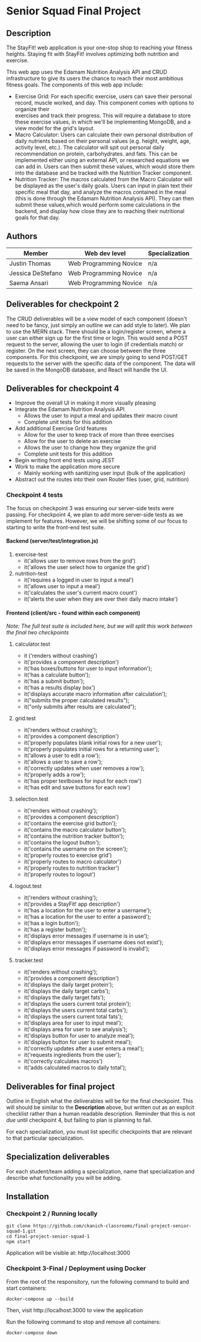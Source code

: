 # Senior Squad Final Project

## Description
The StayFit! web application is your one-stop shop to reaching your fitness heights.
Staying fit with StayFit! involves optimizing both nutrition and exercise.

This web app uses the Edamam Nutrition Analysis API and CRUD infrastructure to give its users the chance to reach their most ambitious fitness goals.
The components of this web app include:
- Exercise Grid:        For each specific exercise, users can save their personal record, muscle worked, and day. This component comes with options to organize their   
                        exercises and track their progress. This will require a database to store these exercise values, in which we'll be implementing MongoDB, and a view model for the grid's layout.
- Macro Calculator:     Users can calculate their own personal distribution of daily nutrients based on their personal values (e.g. height, weight, age, activity level,
                        etc.). The calculator will spit out personal daily recommendation on protein, carbohydrates. and fats. This can be implemented either using an external API, or researched equations we can add in. Users can then submit these values, which would store them into the database and be tracked with the Nutrition Tracker component.
- Nutrition Tracker:    The macros calculated from the Macro Calculator will be displayed as the user's daily goals. Users can input in plain text their specific meal 
                        that day, and analyze the macros contained in the meal (this is done through the Edamam Nutrition Analysis API). They can then submit these values,which would perform some calculations in the backend, and display how close they are to reaching their nutritional goals for that day. 

## Authors

| Member | Web dev level | Specialization |
| --- | --- | --- |
| Justin Thomas | Web Programming Novice | n/a |
| Jessica DeStefano | Web Programming Novice | n/a |
| Saema Ansari | Web Programming Novice | n/a |

## Deliverables for checkpoint 2

The CRUD deliverables will be a view model of each component (doesn't need to be fancy, just simply an outline we can add style to later).
We plan to use the MERN stack.
There should be a login/register screen, where a user can either sign up for the first time or login. This would send a POST request to the
server, allowing the user to login (if credentials match) or register. 
On the next screen, they can choose between the three components.
For this checkpoint, we are simply going to send POST/GET requests to the server with the specific data of the component. The data will be saved in 
the MongoDB database, and React will handle the UI.

## Deliverables for checkpoint 4
- Improve the overall UI in making it more visually pleasing
- Integrate the Edamam Nutrition Analysis API
    - Allows the user to input a meal and updates their macro count
    - Complete unit tests for this addition
- Add additional Exercise Grid features
    - Allow for the user to keep track of more than three exercises
    - Allow for the user to delete an exercise 
    - Allows the user to change how they organize the grid
    - Complete unit tests for this addition
- Begin writing front end tests using JEST
- Work to make the application more secure 
    - Mainly working with sanitizing user input (bulk of the application) 
- Abstract out the routes into their own Router files (user, grid, nutrition)

### Checkpoint 4 tests
The focus on checkpoint 3 was ensuring our server-side tests were passing. For checkpoint 4, we plan to add more server-side tests as we implement for features. However, we will be shifting some of our focus to starting to write the front-end test suite.
#### Backend (server/test/integration.js)
1. exercise-test
    - it('allows user to remove rows from the grid')
    - it('allows the user select how to organize the grid')
2. nutrition-test
    - it('requires a logged in user to input a meal')
    - it('allows user to input a meal')
    - it('calculates the user's current macro count')
    - it('alerts the user when they are over their daily macro intake')
#### Frontend (client/src - found within each component)
*Note: The full test suite is included here, but we will split this work between the final two checkpoints*
1. calculator.test
    - it ('renders without crashing')
    - it('provides a component description')
    - it('has boxes/buttons for user to input information');
    - it('has a calculate button');
    - it('has a submit button');
    - it('has a results display box')
    - it('displays accurate macro information after calculation');
    - it("submits the proper calculated results");
    - it("only submits after results are calculated");

2. grid.test
    - it('renders without crashing');
    - it('provides a component description')
    - it('properly populates blank initial rows for a new user');
    - it('properly populates initial rows for a returning user');
    - it('allows a user to edit a row');
    - it('allows a user to save a row');
    - it('correctly updates when user removes a row');
    - it('properly adds a row');
    - it('has proper textboxes for input for each row')
    - it('has edit and save buttons for each row')

3. selection.test
    - it('renders without crashing');
    - it('provides a component description')
    - it('contains the exercise grid button');
    - it('contains the macro calculator button');
    - it('contains the nutrition tracker button');
    - it('contains the logout button');
    - it('contains the username on the screen');
    - it('properly routes to exercise grid')
    - it('properly routes to macro calculator')
    - it('properly routes to nutrition tracker')
    - it('properly routes to logout')

4. logout.test
    - it('renders without crashing');
    - it('provides a StayFit! app description')    
    - it('has a location for the user to enter a username');
    - it('has a location for the user to enter a password');
    - it('has a login button');
    - it('has a register button');
    - it('displays error messages if username is in use');
    - it('displays error messages if username does not exist');
    - it('displays error messages if password is invalid');

5. tracker.test
    - it('renders without crashing');
    - it('provides a component description')
    - it('displays the daily target protein');
    - it('displays the daily target carbs');
    - it('displays the daily target fats');
    - it('displays the users current total protein');
    - it('displays the users current total carbs');
    - it('displays the users current total fats');
    - it('displays area for user to input meal');
    - it('displays area for user to see analysis');
    - it('displays button for user to analyze meal');
    - it('displays button for user to submit meal');
    - it('correctly updates after a user enters a meal');
    - it('requests ingredients from the user');
    - it('correctly calculates macros')
    - it('adds calculated macros to daily total');
    

## Deliverables for final project

Outline in English what the deliverables will be for the final checkpoint. This will should be
similar to the **Description** above, but written out as an explicit checklist rather than a human
readable description. Reminder that this is not *due* until checkpoint 4, but failing to plan is
planning to fail.

For each specialization, you must list specific checkpoints that are relevant to that particular specialization.

## Specialization deliverables

For each student/team adding a specialization, name that specialization and describe what
functionality you will be adding.

## Installation
### Checkpoint 2 / Running locally
```
git clone https://github.com/ckanich-classrooms/final-project-senior-squad-1.git
cd final-project-senior-squad-1
npm start
```
Application will be visible at: http://localhost:3000

### Checkpoint 3-Final / Deployment using Docker
From the root of the responsitory, run the following command to build and start containers:
```
docker-compose up --build
```
Then, visit http://localhost:3000 to view the application

Run the following command to stop and remove all containers:
```
docker-compose down
```
